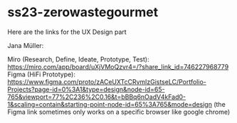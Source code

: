 # ss23-zerowastegourmet



Here are the links for the UX Design part

Jana Müller:

Miro (Research, Define, Ideate, Prototype, Test): https://miro.com/app/board/uXjVMoQzvr4=/?share_link_id=746227968779
Figma (HiFi Prototype): https://www.figma.com/proto/zACeUXTcCRvmlzGistseLC/Portfolio-Projects?page-id=0%3A1&type=design&node-id=65-765&viewport=77%2C236%2C0.16&t=bBBq6nOadV4kFad0-1&scaling=contain&starting-point-node-id=65%3A765&mode=design (the Figma link sometimes only works on a specific browser like google chrome)
